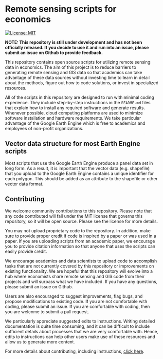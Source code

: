 # Remote sensing scripts for economics 
[![License: MIT](https://img.shields.io/badge/License-MIT-yellow.svg)](https://opensource.org/licenses/MIT)

**NOTE: This repository is still under development and has not been officially released. If you decide to use it and run into an issue, please submit an issue on Github to provide feedback.**

This repository contains open source scripts for utilizing remote sensing data in economics. The aim of this project is to reduce barriers to generating remote sensing and GIS data so that academics can take advantage of these data sources without investing time to learn in detail about the methods, figure out how to code solutions, or invest in specialized resources. 

All of the scripts in this repository are designed to run with minimal coding experience. They include step-by-step instructions in the `README.md` files that explain how to install any required software and generate results. Whenever possible, cloud computing platforms are used to minimize software installation and hardware requirements. We take particular advantage of the Google Earth Engine which is free to academics and employees of non-profit organizations. 

## Vector data structure for most Earth Engine scripts 

Most scripts that use the Google Earth Engine produce a panel data set in long form. As a result, it is important that the vector data (e.g. shapefile) that you upload to the Google Earth Engine contains a unique identifier for each polygon. This should be added as an attribute to the shapefile or other vector data format. 

## Contributing 

We welcome community contributions to this repository. Please note that any code contributed will fall under the MIT license that governs this repository, so it will be open source. Please see the license for more details. 

You may not upload proprietary code to the repository. In addition, make sure to provide proper credit if code is inspired by a paper or was used in a paper. If you are uploading scripts from an academic paper, we encourage you to provide citation information so that anyone that uses the scripts can easily provide credit. 

We encourage academics and data scientists to upload code to accomplish tasks that are not currently covered by this repository or improvements on existing functionality. We are hopeful that this repository will evolve into a hub where economists share remote sensing and GIS code from their projects and will surpass what we have included. If you have any questions, please submit an issue on Github. 

Users are also encouraged to suggest improvements, flag bugs, and propose modifications to existing code. If you are not comfortable with coding, please submit an issue. If you are comfortable with coding, then you are welcome to submit a pull request. 

We particularly appreciate suggested edits to instructions. Writing detailed documentation is quite time consuming, and it can be difficult to include sufficient details about processes that we are very comfortable with. Hence, edits to instructions can help other users make use of these resources and allow us to generate more content. 

For more details about contributing, including instructions, [click here](.github/CONTRIBUTING.md). 




